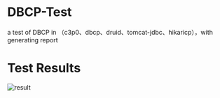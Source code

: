 # DBCP-Test
a test of DBCP in （c3p0、dbcp、druid、tomcat-jdbc、hikaricp），with generating report

# Test Results
![result](http://ww1.sinaimg.cn/large/005T6w1dgy1fruvjcaav9j30m80godfv.jpg)
